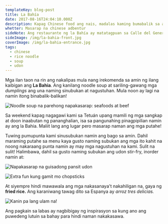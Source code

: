 ```yaml
---
templateKey: blog-post
title: La Bahía
date: 2017-08-16T24:04:10.000Z
description: Kapag Chinese food ang nais, madalas kaming bumabalik sa aming paboritong Chinese restaurant sa Madrid.
whetter: Masarap na chinese adbentur
sideNote: Ang restaurante ng la Bahía ay matatagpuan sa Calle del General Margallo, 20, 28020 Madrid
sideImage: /img/la-bahia-front.jpg
coverImage: /img/la-bahia-entrance.jpg
tags:
  - chinese
  - rice noodle
  - soup
  - udon
---
```


Mga ilan taon na rin ang nakalipas mula nang irekomenda sa amin ng ilang kaibigan ang **La Bahia**. Ang kanilang noodle soup at sariling-gawang mga *dumplings* ang una naming sinubukan at nagustuhan. Mula noon ay lagi na namin itong binabalik-balikan!

![Noodle soup na parehong napakasarap: seafoods at beef](/img/la-bahia-noodle-soup-bowls.jpg)

Sa weekend kapag nagagawi kami sa Tetuán upang mamili ng mga sangkap at doon inaabutan ng pananghalian, isa sa pangunahing pinagpipilian namin ay ang la Bahia. Maliit lang ang lugar pero masarap naman ang mga putahe!

Tuwing pumupunta kami sinusubukan namin ang bago sa amin. Dahil maraming putahe sa menu kaya gusto naming subukan ang mga ito kahit na noong nakaraang punta namin ay may mga nagustuhan na kami. Sulit na sulit! Halimbawa, dahil sa gusto naming subukan ang udon stir-fry, inorder namin at:

![Napakasarap na guisadong pansit udon](/img/udon-stir-fry.jpg)

![Extra fun kung gamit mo chopsticks](/img/la-bahia-udon-chopsticks.jpg)

At siyempre hindi mawawala ang mga nakasanaya't nakahiligan na, gaya ng **fried rice.** Ang karaniwang tawag dito sa Espanya ay *arroz tres delicias.*

![Kanin pa lang ulam na!](/img/fried-rice.jpg)

Ang pagkain sa labas ay nagbibigay ng inspirasyon sa kung ano ang puwedeng lutuin sa bahay para hindi naman nakakasawa.

